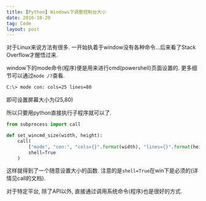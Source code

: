 ```yaml
---
title: [Python] Windows下调整控制台大小
date: 2016-10-20
tag: Code
layout: post
---
```


对于Linux来说方法有很多. 一开始执着于window没有各种命令...后来看了Stack Overflow才醒悟过来.

window下的mode命令(程序)便是用来进行cmd(powershell)页面设置的. 更多细节可以通过`mode /?`查看.

```bash
C:\> mode con: cols=25 lines=80
```

即可设置屏幕大小为(25,80)

所以只要用python直接执行子程序就可以了.

```python
from subprocess import call

def set_wincmd_size(width, height):
    call(
        ["mode", "con:", "cols={}".format(width), "lines={}".format(height)],
        shell=True
    )
```

这样就得到了一个随意设置大小的函数. 注意的是`shell=True`在win下是必须的(详情见call的文档).

对于特定平台, 除了API以外, 直接通过调用系统命令(程序)也是很好的方式.

